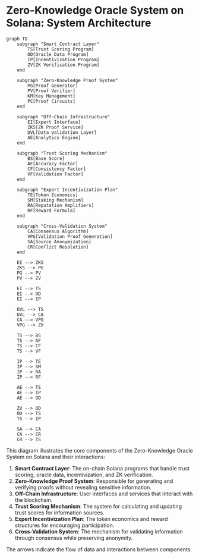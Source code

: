 # Zero-Knowledge Oracle System on Solana: System Architecture

```mermaid
graph TD
    subgraph "Smart Contract Layer"
        TS[Trust Scoring Program]
        OD[Oracle Data Program]
        IP[Incentivization Program]
        ZV[ZK Verification Program]
    end

    subgraph "Zero-Knowledge Proof System"
        PG[Proof Generator]
        PV[Proof Verifier]
        KM[Key Management]
        PC[Proof Circuits]
    end

    subgraph "Off-Chain Infrastructure"
        EI[Expert Interface]
        ZKS[ZK Proof Service]
        DVL[Data Validation Layer]
        AE[Analytics Engine]
    end

    subgraph "Trust Scoring Mechanism"
        BS[Base Score]
        AF[Accuracy Factor]
        CF[Consistency Factor]
        VF[Validation Factor]
    end

    subgraph "Expert Incentivization Plan"
        TE[Token Economics]
        SM[Staking Mechanism]
        RA[Reputation Amplifiers]
        RF[Reward Formula]
    end

    subgraph "Cross-Validation System"
        CA[Consensus Algorithm]
        VPG[Validation Proof Generation]
        SA[Source Anonymization]
        CR[Conflict Resolution]
    end

    EI --> ZKS
    ZKS --> PG
    PG --> PV
    PV --> ZV
    
    EI --> TS
    EI --> OD
    EI --> IP
    
    DVL --> TS
    DVL --> CA
    CA --> VPG
    VPG --> ZV
    
    TS --> BS
    TS --> AF
    TS --> CF
    TS --> VF
    
    IP --> TE
    IP --> SM
    IP --> RA
    IP --> RF
    
    AE --> TS
    AE --> IP
    AE --> OD
    
    ZV --> OD
    OD --> TS
    TS --> IP
    
    SA --> CA
    CA --> CR
    CR --> TS
```

This diagram illustrates the core components of the Zero-Knowledge Oracle System on Solana and their interactions:

1. **Smart Contract Layer**: The on-chain Solana programs that handle trust scoring, oracle data, incentivization, and ZK verification.
2. **Zero-Knowledge Proof System**: Responsible for generating and verifying proofs without revealing sensitive information.
3. **Off-Chain Infrastructure**: User interfaces and services that interact with the blockchain.
4. **Trust Scoring Mechanism**: The system for calculating and updating trust scores for information sources.
5. **Expert Incentivization Plan**: The token economics and reward structures for encouraging participation.
6. **Cross-Validation System**: The mechanism for validating information through consensus while preserving anonymity.

The arrows indicate the flow of data and interactions between components.
